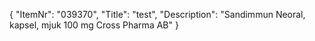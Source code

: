 {
  "ItemNr": "039370",
  "Title": "test",
  "Description": "Sandimmun Neoral, kapsel, mjuk 100 mg Cross Pharma AB"
}